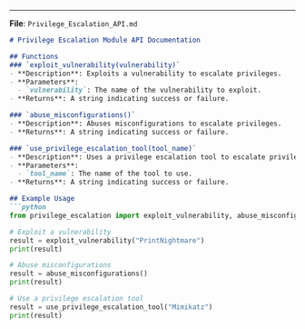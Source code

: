 
---

**File**: `Privilege_Escalation_API.md`

```markdown
# Privilege Escalation Module API Documentation

## Functions
### `exploit_vulnerability(vulnerability)`
- **Description**: Exploits a vulnerability to escalate privileges.
- **Parameters**:
  - `vulnerability`: The name of the vulnerability to exploit.
- **Returns**: A string indicating success or failure.

### `abuse_misconfigurations()`
- **Description**: Abuses misconfigurations to escalate privileges.
- **Returns**: A string indicating success or failure.

### `use_privilege_escalation_tool(tool_name)`
- **Description**: Uses a privilege escalation tool to escalate privileges.
- **Parameters**:
  - `tool_name`: The name of the tool to use.
- **Returns**: A string indicating success or failure.

## Example Usage
```python
from privilege_escalation import exploit_vulnerability, abuse_misconfigurations, use_privilege_escalation_tool

# Exploit a vulnerability
result = exploit_vulnerability("PrintNightmare")
print(result)

# Abuse misconfigurations
result = abuse_misconfigurations()
print(result)

# Use a privilege escalation tool
result = use_privilege_escalation_tool("Mimikatz")
print(result)